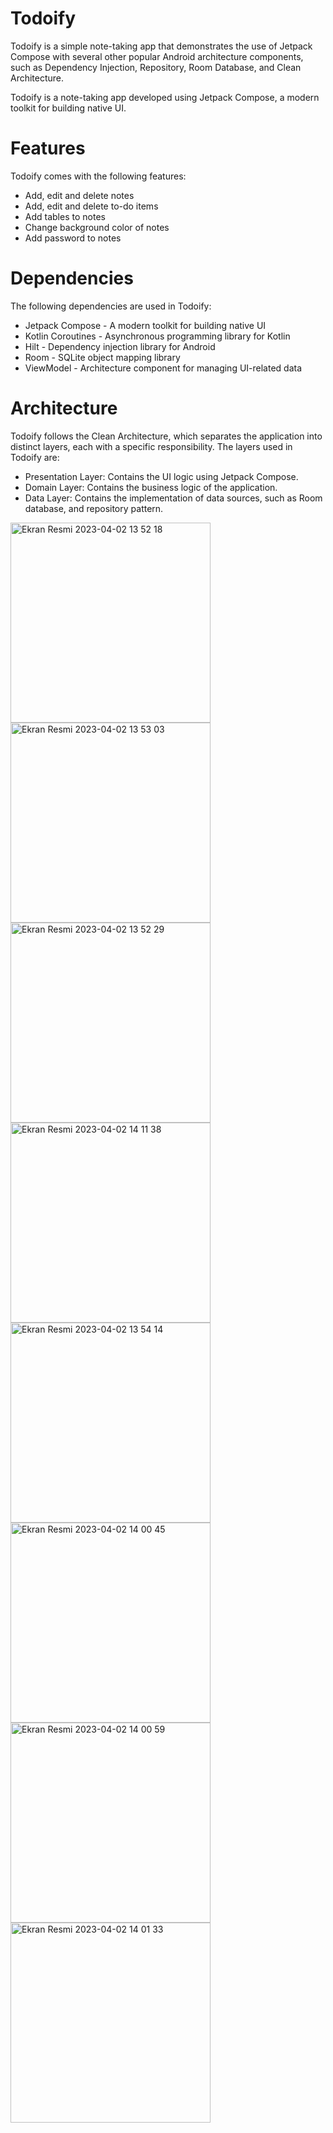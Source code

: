 # Todoify
Todoify is a simple note-taking app that demonstrates the use of Jetpack Compose with several other popular Android architecture components, such as Dependency Injection, Repository, Room Database, and Clean Architecture.

Todoify is a note-taking app developed using Jetpack Compose, a modern toolkit for building native UI.

# Features
Todoify comes with the following features:

* Add, edit and delete notes
* Add, edit and delete to-do items
* Add tables to notes
* Change background color of notes
* Add password to notes

# Dependencies
The following dependencies are used in Todoify:

* Jetpack Compose - A modern toolkit for building native UI
* Kotlin Coroutines - Asynchronous programming library for Kotlin
* Hilt - Dependency injection library for Android
* Room - SQLite object mapping library
* ViewModel - Architecture component for managing UI-related data

# Architecture
Todoify follows the Clean Architecture, which separates the application into distinct layers, each with a specific responsibility. The layers used in Todoify are:

* Presentation Layer: Contains the UI logic using Jetpack Compose.
* Domain Layer: Contains the business logic of the application.
* Data Layer: Contains the implementation of data sources, such as Room database, and repository pattern.


<img width="320" alt="Ekran Resmi 2023-04-02 13 52 18" src="https://user-images.githubusercontent.com/41927152/229370846-1696f04d-558c-4453-9f0e-09a0075dde7f.png">

<img width="320" alt="Ekran Resmi 2023-04-02 13 53 03" src="https://user-images.githubusercontent.com/41927152/229370909-fb5fb842-ef26-4ecb-9183-b1d1b0a8a914.png">
<img width="320" alt="Ekran Resmi 2023-04-02 13 52 29" src="https://user-images.githubusercontent.com/41927152/229370927-a94fe40c-3f89-4055-bdf7-292aceb23c98.png">
<img width="320" alt="Ekran Resmi 2023-04-02 14 11 38" src="https://user-images.githubusercontent.com/41927152/229371002-c1e7515c-35b1-4019-86cb-735a6feca973.png">


<img width="320" alt="Ekran Resmi 2023-04-02 13 54 14" src="https://user-images.githubusercontent.com/41927152/229370882-b3b7e20d-3306-4ae7-a718-af4f7c799f14.png">

<img width="320" alt="Ekran Resmi 2023-04-02 14 00 45" src="https://user-images.githubusercontent.com/41927152/229370889-dac73d54-5a9f-46bd-8f8d-f76913711e53.png">

<img width="320" alt="Ekran Resmi 2023-04-02 14 00 59" src="https://user-images.githubusercontent.com/41927152/229370899-6d577dd7-3a30-458d-8078-b13af895d425.png">

<img width="320" alt="Ekran Resmi 2023-04-02 14 01 33" src="https://user-images.githubusercontent.com/41927152/229370937-0128f7eb-94bf-400e-821f-9f8f01a42618.png">



